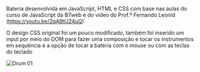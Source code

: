 Bateria desenvolvida em JavaScript, HTML e CSS com base nas aulas do curso de JavaScript da B7web e do vídeo do Prof.º Fernando Leonid (https://youtu.be/2qA8tlJ24uQ)

O design CSS original foi um pouco modificado, também foi inserido um input por meio do DOM para fazer uma composição e tocar os instrumentos em sequência e a opção de tocar a bateria com o mouse ou com as teclas do teclado

![Drum 01](https://user-images.githubusercontent.com/110427326/197293207-961decd4-25c8-4fcd-846e-dc403318e1f7.png)
